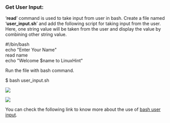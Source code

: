 ### Get User Input:

‘**read**’ command is used to take input from user in bash. Create a file named ‘**user_input.sh**’ and add the following script for taking input from the user. Here, one string value will be taken from the user and display the value by combining other string value.

#!/bin/bash  
echo "Enter Your Name"  
read name  
echo "Welcome $name to LinuxHint"

Run the file with bash command.

$ bash user_input.sh

![](https://linuxhint.com/wp-content/uploads/2018/07/h8.png)

![](https://linuxhint.com/wp-content/uploads/2018/07/h8.png)

You can check the following link to know more about the use of [bash user input](https://linuxhint.com/bash-script-user-input/).
